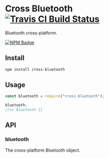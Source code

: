 # Cross Bluetooth [![Travis CI Build Status](https://img.shields.io/travis/com/Richienb/cross-bluetooth/master.svg?style=for-the-badge)](https://travis-ci.com/Richienb/cross-bluetooth)

Bluetooth cross-platform.

[![NPM Badge](https://nodei.co/npm/cross-bluetooth.png)](https://npmjs.com/package/cross-bluetooth)

## Install

```sh
npm install cross-bluetooth
```

## Usage

```js
const bluetooth = require("cross-bluetooth");

bluetooth;
//=> Bluetooth {}
```

## API

### bluetooth

The cross-platform Bluetooth object.
